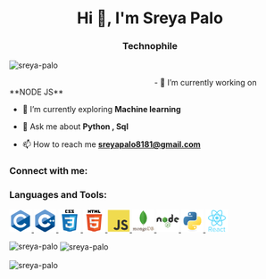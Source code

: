 <h1 align="center">Hi 👋, I'm Sreya Palo</h1>
<h3 align="center">Technophile</h3>

<p align="left"> <img src="https://komarev.com/ghpvc/?username=sreya-palo&label=Profile%20views&color=0e75b6&style=flat" alt="sreya-palo" /> </p>

<img src="https://media1.giphy.com/media/v1.Y2lkPTc5MGI3NjExb3BycjdvMzBta2U2emtodmRuamQwYnQwcGYwMnFpMDh0bzRseHNlMiZlcD12MV9pbnRlcm5hbF9naWZfYnlfaWQmY3Q9Zw/2IudUHdI075HL02Pkk/giphy.gif" alt="Data Coding GIF by Pudgy Penguins" style="width: 500px; height: 375px; left: 0px; top: 0px; opacity: 0;">
- 🔭 I’m currently working on **NODE JS**

- 🌱 I’m currently exploring **Machine learning**

- 💬 Ask me about **Python , Sql**

- 📫 How to reach me **sreyapalo8181@gmail.com**

<h3 align="left">Connect with me:</h3>
<p align="left">
</p>

<h3 align="left">Languages and Tools:</h3>
<p align="left"> <a href="https://www.cprogramming.com/" target="_blank" rel="noreferrer"> <img src="https://raw.githubusercontent.com/devicons/devicon/master/icons/c/c-original.svg" alt="c" width="40" height="40"/> </a> <a href="https://www.w3schools.com/cpp/" target="_blank" rel="noreferrer"> <img src="https://raw.githubusercontent.com/devicons/devicon/master/icons/cplusplus/cplusplus-original.svg" alt="cplusplus" width="40" height="40"/> </a> <a href="https://www.w3schools.com/css/" target="_blank" rel="noreferrer"> <img src="https://raw.githubusercontent.com/devicons/devicon/master/icons/css3/css3-original-wordmark.svg" alt="css3" width="40" height="40"/> </a> <a href="https://www.w3.org/html/" target="_blank" rel="noreferrer"> <img src="https://raw.githubusercontent.com/devicons/devicon/master/icons/html5/html5-original-wordmark.svg" alt="html5" width="40" height="40"/> </a> <a href="https://developer.mozilla.org/en-US/docs/Web/JavaScript" target="_blank" rel="noreferrer"> <img src="https://raw.githubusercontent.com/devicons/devicon/master/icons/javascript/javascript-original.svg" alt="javascript" width="40" height="40"/> </a> <a href="https://www.mongodb.com/" target="_blank" rel="noreferrer"> <img src="https://raw.githubusercontent.com/devicons/devicon/master/icons/mongodb/mongodb-original-wordmark.svg" alt="mongodb" width="40" height="40"/> </a> <a href="https://nodejs.org" target="_blank" rel="noreferrer"> <img src="https://raw.githubusercontent.com/devicons/devicon/master/icons/nodejs/nodejs-original-wordmark.svg" alt="nodejs" width="40" height="40"/> </a> <a href="https://www.python.org" target="_blank" rel="noreferrer"> <img src="https://raw.githubusercontent.com/devicons/devicon/master/icons/python/python-original.svg" alt="python" width="40" height="40"/> </a> <a href="https://reactjs.org/" target="_blank" rel="noreferrer"> <img src="https://raw.githubusercontent.com/devicons/devicon/master/icons/react/react-original-wordmark.svg" alt="react" width="40" height="40"/> </a> </p>

<p><img align="left" src="https://github-readme-stats.vercel.app/api/top-langs?username=sreya-palo&show_icons=true&locale=en&layout=compact" alt="sreya-palo" /></p>

<p>&nbsp;<img align="center" src="https://github-readme-stats.vercel.app/api?username=sreya-palo&show_icons=true&locale=en" alt="sreya-palo" /></p>

<p><img align="center" src="https://github-readme-streak-stats.herokuapp.com/?user=sreya-palo&" alt="sreya-palo" /></p>

